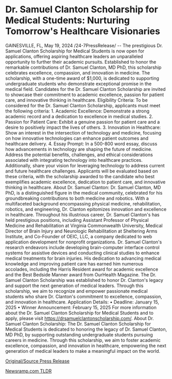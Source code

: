 # Dr. Samuel Clanton Scholarship for Medical Students: Nurturing Tomorrow's Healthcare Visionaries

GAINESVILLE, FL, May 19, 2024 /24-7PressRelease/ -- The prestigious Dr. Samuel Clanton Scholarship for Medical Students is now open for applications, offering aspiring healthcare leaders an unparalleled opportunity to further their academic pursuits. Established to honor the remarkable contributions of Dr. Samuel Clanton, MD PhD, this scholarship celebrates excellence, compassion, and innovation in medicine.  The scholarship, with a one-time award of $1,000, is dedicated to supporting undergraduate students who demonstrate exceptional promise in the medical field. Candidates for the Dr. Samuel Clanton Scholarship are invited to showcase their commitment to academic excellence, passion for patient care, and innovative thinking in healthcare.  Eligibility Criteria: To be considered for the Dr. Samuel Clanton Scholarship, applicants must meet the following criteria:  1.	Academic Excellence: Demonstrate a strong academic record and a dedication to excellence in medical studies. 2.	Passion for Patient Care: Exhibit a genuine passion for patient care and a desire to positively impact the lives of others. 3.	Innovation in Healthcare: Show an interest in the intersection of technology and medicine, focusing on how innovative technologies can enhance patient outcomes and healthcare delivery. 4.	Essay Prompt: In a 500-800 word essay, discuss how advancements in technology are shaping the future of medicine. Address the potential benefits, challenges, and ethical considerations associated with integrating technology into healthcare practices. Additionally, share your vision for leveraging technology to address current and future healthcare challenges.  Applicants will be evaluated based on these criteria, with the scholarship awarded to the candidate who best exemplifies academic excellence, dedication to patient care, and innovative thinking in healthcare.  About Dr. Samuel Clanton: Dr. Samuel Clanton, MD PhD, is a distinguished figure in the medical community, celebrated for his groundbreaking contributions to both medicine and robotics. With a multifaceted background encompassing physical medicine, rehabilitation, robotics, and engineering, Dr. Clanton epitomizes innovation and excellence in healthcare.  Throughout his illustrious career, Dr. Samuel Clanton's has held prestigious positions, including Assistant Professor of Physical Medicine and Rehabilitation at Virginia Commonwealth University, Medical Director of Brain Injury and Neurologic Rehabilitation at Sheltering Arms Institute, and Co-Founder of OEIC, LLC, a company dedicated to web application development for nonprofit organizations.  Dr. Samuel Clanton's research endeavors include developing brain-computer interface control systems for assistive devices and conducting clinical studies to enhance medical treatments for brain injuries. His dedication to advancing medical knowledge and improving patient care has earned him numerous accolades, including the Harris Resident award for academic excellence and the Best Bedside Manner award from OurHealth Magazine.  The Dr. Samuel Clanton Scholarship was established to honor Dr. Clanton's legacy and support the next generation of medical leaders. Through this scholarship, we aim to recognize and empower passionate medical students who share Dr. Clanton's commitment to excellence, compassion, and innovation in healthcare.  Application Details: •	Deadline: January 15, 2025 •	Winner Announcement: February 15, 2025  For more information about the Dr. Samuel Clanton Scholarship for Medical Students and to apply, please visit https://drsamuelclantonscholarship.com/.  About Dr. Samuel Clanton Scholarship: The Dr. Samuel Clanton Scholarship for Medical Students is dedicated to honoring the legacy of Dr. Samuel Clanton, MD PhD, by supporting outstanding undergraduate students pursuing careers in medicine. Through this scholarship, we aim to foster academic excellence, compassion, and innovation in healthcare, empowering the next generation of medical leaders to make a meaningful impact on the world. 

[Original/Source Press Release](https://www.24-7pressrelease.com/press-release/511006/dr-samuel-clanton-scholarship-for-medical-students-nurturing-tomorrows-healthcare-visionaries) 

[Newsramp.com TLDR](https://newsramp.com/None) 